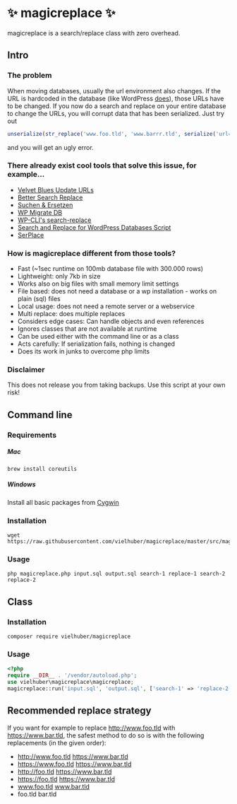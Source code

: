 # ✨ magicreplace ✨

magicreplace is a search/replace class with zero overhead.

## Intro

### The problem

When moving databases, usually the url environment also changes.
If the URL is hardcoded in the database (like WordPress [does](https://make.wordpress.org/core/handbook/contribute/design-decisions/#absolute-versus-relative-urls)), those URLs have to be changed.
If you now do a search and replace on your entire database to change the URLs,
you will corrupt data that has been serialized. Just try out

```php
unserialize(str_replace('www.foo.tld', 'www.barrr.tld', serialize('url=www.foo.tld')));
```

and you will get an ugly error.

### There already exist cool tools that solve this issue, for example...

-   [Velvet Blues Update URLs](https://wordpress.org/plugins/velvet-blues-update-urls/)
-   [Better Search Replace](https://wordpress.org/plugins/better-search-replace/)
-   [Suchen & Ersetzen](https://de.wordpress.org/plugins/search-and-replace/)
-   [WP Migrate DB](https://de.wordpress.org/plugins/wp-migrate-db/)
-   [WP-CLI's search-replace](http://wp-cli.org/commands/search-replace/)
-   [Search and Replace for WordPress Databases Script](https://interconnectit.com/products/search-and-replace-for-wordpress-databases/)
-   [SerPlace](http://pixelentity.com/wordpress-search-replace-domain/)

### How is magicreplace different from those tools?

-   Fast (~1sec runtime on 100mb database file with 300.000 rows)
-   Lightweight: only 7kb in size
-   Works also on big files with small memory limit settings
-   File based: does not need a database or a wp installation - works on plain (sql) files
-   Local usage: does not need a remote server or a webservice
-   Multi replace: does multiple replaces
-   Considers edge cases: Can handle objects and even references
-   Ignores classes that are not available at runtime
-   Can be used either with the command line or as a class
-   Acts carefully: If serialization fails, nothing is changed
-   Does its work in junks to overcome php limits

### Disclaimer

This does not release you from taking backups. Use this script at your own risk!

## Command line

### Requirements

##### Mac

```
brew install coreutils
```

##### Windows

Install all basic packages from [Cygwin](https://cygwin.com/install.html)

### Installation

```
wget https://raw.githubusercontent.com/vielhuber/magicreplace/master/src/magicreplace.php
```

### Usage

```
php magicreplace.php input.sql output.sql search-1 replace-1 search-2 replace-2
```

## Class

### Installation

```
composer require vielhuber/magicreplace
```

### Usage

```php
<?php
require __DIR__ . '/vendor/autoload.php';
use vielhuber\magicreplace\magicreplace;
magicreplace::run('input.sql', 'output.sql', ['search-1' => 'replace-2', 'search-2' => 'replace-2']);
```

## Recommended replace strategy

If you want for example to replace http://www.foo.tld with https://www.bar.tld, the safest method to do so is with the following replacements (in the given order):

-   http://www.foo.tld https://www.bar.tld
-   https://www.foo.tld https://www.bar.tld
-   http://foo.tld https://www.bar.tld
-   https://foo.tld https://www.bar.tld
-   www.foo.tld www.bar.tld
-   foo.tld bar.tld
